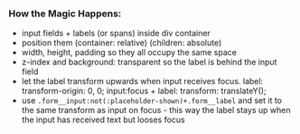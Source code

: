 ### How the Magic Happens:

- input fields + labels (or spans) inside div container
- position them (container: relative) (children: absolute)
- width, height, padding so they all occupy the same space
- z-index and background: transparent so the label is behind the input field
- let the label transform upwards when input receives focus. 
  label: transform-origin: 0, 0;
  input:focus + label: transform: translateY();
- use `.form__input:not(:placeholder-shown)+.form__label` and set it to the same transform as input on focus - this way the label stays up when the input has received text but looses focus
